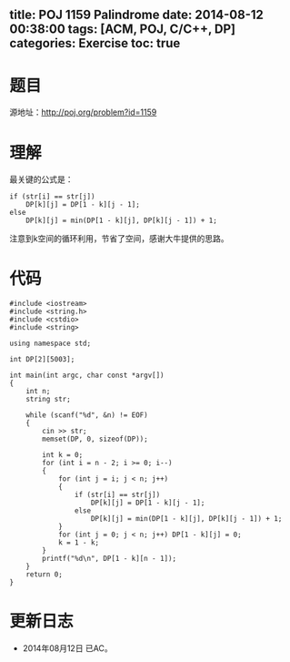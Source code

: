 ﻿title: POJ 1159 Palindrome
date: 2014-08-12 00:38:00
tags: [ACM, POJ, C/C++, DP]
categories: Exercise
toc: true
---
# 题目
源地址：http://poj.org/problem?id=1159

# 理解
最关键的公式是：
```
if (str[i] == str[j])
    DP[k][j] = DP[1 - k][j - 1];
else
    DP[k][j] = min(DP[1 - k][j], DP[k][j - 1]) + 1;
```
注意到k空间的循环利用，节省了空间，感谢大牛提供的思路。

<!-- more -->

# 代码
```
#include <iostream>
#include <string.h>
#include <cstdio>
#include <string>

using namespace std;

int DP[2][5003];

int main(int argc, char const *argv[])
{
    int n;
    string str;

    while (scanf("%d", &n) != EOF)
    {
        cin >> str;
        memset(DP, 0, sizeof(DP));

        int k = 0;
        for (int i = n - 2; i >= 0; i--)
        {
            for (int j = i; j < n; j++)
            {
                if (str[i] == str[j])
                    DP[k][j] = DP[1 - k][j - 1];
                else
                    DP[k][j] = min(DP[1 - k][j], DP[k][j - 1]) + 1;
            }
            for (int j = 0; j < n; j++) DP[1 - k][j] = 0;
            k = 1 - k;
        }
        printf("%d\n", DP[1 - k][n - 1]);
    }
    return 0;
}
```
	
# 更新日志
- 2014年08月12日 已AC。
